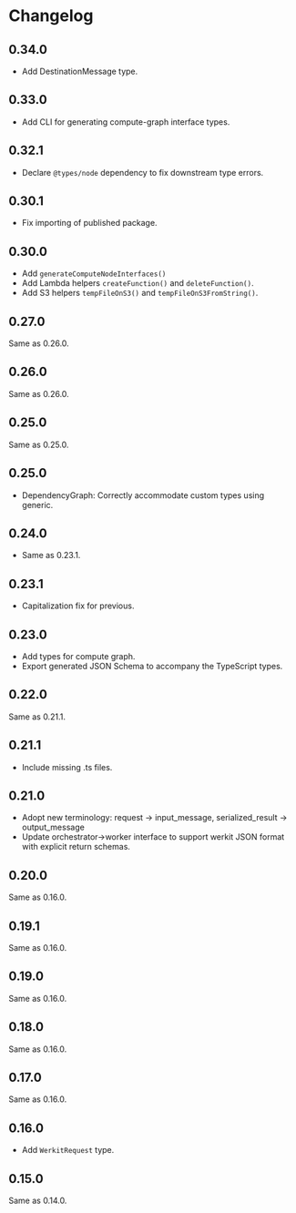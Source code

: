 # Changelog

## 0.34.0

- Add DestinationMessage type.

## 0.33.0

- Add CLI for generating compute-graph interface types.

## 0.32.1

- Declare `@types/node` dependency to fix downstream type errors.

## 0.30.1

- Fix importing of published package.

## 0.30.0

- Add `generateComputeNodeInterfaces()`
- Add Lambda helpers `createFunction()` and `deleteFunction()`.
- Add S3 helpers `tempFileOnS3()` and `tempFileOnS3FromString()`.

## 0.27.0

Same as 0.26.0.

## 0.26.0

Same as 0.26.0.

## 0.25.0

Same as 0.25.0.

## 0.25.0

- DependencyGraph: Correctly accommodate custom types using generic.

## 0.24.0

- Same as 0.23.1.

## 0.23.1

- Capitalization fix for previous.

## 0.23.0

- Add types for compute graph.
- Export generated JSON Schema to accompany the TypeScript types.

## 0.22.0

Same as 0.21.1.

## 0.21.1

- Include missing .ts files.

## 0.21.0

- Adopt new terminology: request -> input_message, serialized_result ->
  output_message
- Update orchestrator->worker interface to support werkit JSON format with
  explicit return schemas.

## 0.20.0

Same as 0.16.0.

## 0.19.1

Same as 0.16.0.

## 0.19.0

Same as 0.16.0.

## 0.18.0

Same as 0.16.0.

## 0.17.0

Same as 0.16.0.

## 0.16.0

- Add `WerkitRequest` type.

## 0.15.0

Same as 0.14.0.
